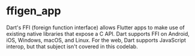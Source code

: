 # ffigen_app
Dart's FFI (foreign function interface) allows Flutter apps to make use of existing native libraries that expose a C API. Dart supports FFI on Android, iOS, Windows, macOS, and Linux. For the web, Dart supports JavaScript interop, but that subject isn't covered in this codelab.

